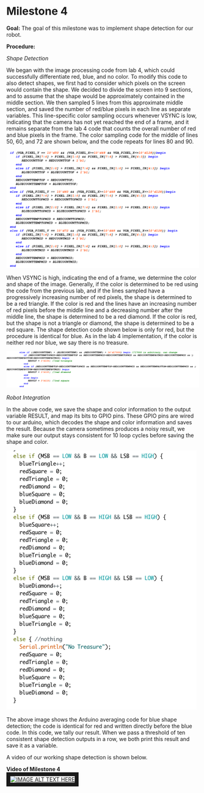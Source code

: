 # Milestone 4


**Goal:**
The goal of this milestone was to implement shape detection for our robot.

**Procedure:**  

*Shape Detection* 

We began with the image processing code from lab 4, which could successfully differentiate red, blue, and no color. To modify this code to also detect shapes, we first had to consider which pixels on the screen would contain the shape. We decided to divide the screen into 9 sections, and to assume that the shape would be approximately contained in the middle section. We then sampled 5 lines from this approximate middle section, and saved the number of red/blue pixels in each line as separate variables. This line-specific color sampling occurs whenever VSYNC is low, indicating that the camera has not yet reached the end of a frame, and it remains separate from the lab 4 code that counts the overall number of red and blue pixels in the frame. The color sampling code for the middle of lines 50, 60, and 72 are shown below, and the code repeats for lines 80 and 90.

![alt text](/assets/milestone4/lineSamplingCode.png)

When VSYNC is high, indicating the end of a frame, we determine the color and shape of the image. Generally, if the color is determined to be red using the code from the previous lab, and if the lines sampled have a progressively increasing number of red pixels, the shape is determined to be a red triangle. If the color is red and the lines have an increasing number of red pixels before the middle line and a decreasing number after the middle line, the shape is determined to be a red diamond. If the color is red, but the shape is not a triangle or diamond, the shape is determined to be a red square. The shape detection code shown below is only for red, but the procedure is identical for blue. As in the lab 4 implementation, if the color is neither red nor blue, we say there is no treasure.

![alt text](/assets/milestone4/redShapeDetection.png)

*Robot Integration* 

In the above code, we save the shape and color information to the output variable RESULT, and map its bits to GPIO pins. These GPIO pins are wired to our arduino, which decodes the shape and color information and saves the result. Because the camera sometimes produces a noisy result, we make sure our output stays consistent for 10 loop cycles before saving the shape and color.

![alt text](/assets/milestone4/blueArduinoCode.png)

The above image shows the Arduino averaging code for blue shape detection; the code is identical for red and written directly before the blue code. In this code, we tally our result. When we pass a threshold of ten consistent shape detection outputs in a row, we both print this result and save it as a variable.

A video of our working shape detection is shown below.
 

**Video of Milestone 4**  
<a href="https://www.youtube.com/watch?v=jXZi5JDcKL0
" target="_blank"><img src="http://img.youtube.com/vi/jXZi5JDcKL0/0.jpg" 
alt="IMAGE ALT TEXT HERE" width="240" height="180" border="10" /></a>



